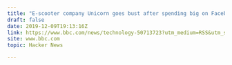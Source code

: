 ```yaml
---
title: "E-scooter company Unicorn goes bust after spending big on Facebook ads"
draft: false
date: 2019-12-09T19:13:16Z
link: https://www.bbc.com/news/technology-50713723?utm_medium=RSS&utm_source=hune
site: www.bbc.com
topic: Hacker News  

---
```


